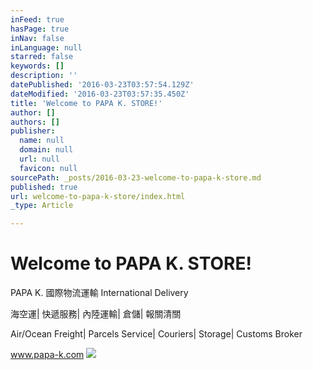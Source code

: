 ```yaml
---
inFeed: true
hasPage: true
inNav: false
inLanguage: null
starred: false
keywords: []
description: ''
datePublished: '2016-03-23T03:57:54.129Z'
dateModified: '2016-03-23T03:57:35.450Z'
title: 'Welcome to PAPA K. STORE!'
author: []
authors: []
publisher:
  name: null
  domain: null
  url: null
  favicon: null
sourcePath: _posts/2016-03-23-welcome-to-papa-k-store.md
published: true
url: welcome-to-papa-k-store/index.html
_type: Article

---
```

# Welcome to PAPA K. STORE!

PAPA K. 國際物流運輸 International Delivery

海空運| 快遞服務| 內陸運輸| 倉儲| 報關清關

Air/Ocean Freight| Parcels Service| Couriers| Storage| Customs Broker

www.papa-k.com
![](https://the-grid-user-content.s3-us-west-2.amazonaws.com/9d6e33bb-671d-42da-be06-65433d25405c.jpg)